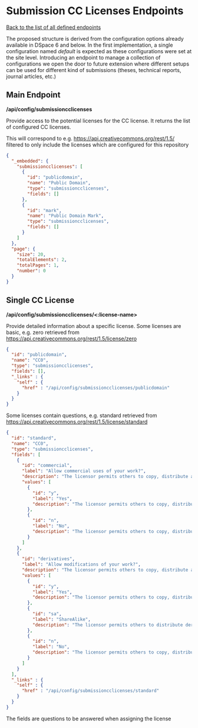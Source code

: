 # Submission CC Licenses Endpoints
[Back to the list of all defined endpoints](endpoints.md)

The proposed structure is derived from the configuration options already available in DSpace 6 and below.
In the first implementation, a single configuration named *default* is expected as these configurations were set at the site level.
Introducing an endpoint to manage a collection of configurations we open the door to future extension where different setups can be used for different kind of submissions (theses, technical reports, journal articles, etc.)

## Main Endpoint
**/api/config/submissioncclicenses**   

Provide access to the potential licenses for the CC license. It returns the list of configured CC licenses.

This will correspond to e.g. https://api.creativecommons.org/rest/1.5/ filtered to only include the licenses which are configured for this repository

```json
{
  "_embedded": {
    "submissioncclicenses": [
      {
        "id": "publicdomain",
        "name": "Public Domain",
        "type": "submissioncclicenses",
        "fields": []
      },
      {
        "id": "mark",
        "name": "Public Domain Mark",
        "type": "submissioncclicenses",
        "fields": []
      }
    ]
  },
  "page": {
    "size": 20,
    "totalElements": 2,
    "totalPages": 1,
    "number": 0
  }
}
```

## Single CC License 
**/api/config/submissioncclicenses/<:license-name>**

Provide detailed information about a specific license. Some licenses are basic, e.g. zero retrieved from https://api.creativecommons.org/rest/1.5/license/zero
```json
{
  "id": "publicdomain",
  "name": "CC0",
  "type": "submissioncclicenses",
  "fields": [],
  "_links" : {
    "self" : {
      "href" : "/api/config/submissioncclicenses/publicdomain"
    }
  }
}
```

Some licenses contain questions, e.g. standard retrieved from https://api.creativecommons.org/rest/1.5/license/standard
```json
{
  "id": "standard",
  "name": "CC0",
  "type": "submissioncclicenses",
  "fields": [
    {
      "id": "commercial",
      "label": "Allow commercial uses of your work?",
      "description": "The licensor permits others to copy, distribute and transmit the work. In return, licensees may not use the work for commercial purposes — unless they get the licensor's permission.",
      "values": [
        {
          "id": "y",
          "label": "Yes",
          "description": "The licensor permits others to copy, distribute, display, and perform the work, including for commercial purposes."
        },
        {
          "id": "n",
          "label": "No",
          "description": "The licensor permits others to copy, distribute, display, and perform the work for non-commercial purposes only."
        }
      ]
    },
    {
      "id": "derivatives",
      "label": "Allow modifications of your work?",
      "description": "The licensor permits others to copy, distribute and transmit only unaltered copies of the work — not derivative works based on it.",
      "values": [
        {
          "id": "y",
          "label": "Yes",
          "description": "The licensor permits others to copy, distribute, display and perform the work, as well as make derivative works based on it."
        },
        {
          "id": "sa",
          "label": "ShareAlike",
          "description": "The licensor permits others to distribute derivative works only under the same license or one compatible with the one that governs the licensor's work."
        },
        {
          "id": "n",
          "label": "No",
          "description": "The licensor permits others to copy, distribute and transmit only unaltered copies of the work — not derivative works based on it."
        }
      ]
    }
  ],
  "_links" : {
    "self" : {
      "href" : "/api/config/submissioncclicenses/standard"
    }
  }
}
```

The fields are questions to be answered when assigning the license
